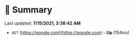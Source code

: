 # 📖 Summary
Last updated: **7/15/2021, 3:38:42 AM**

- `GET` [https://google.com](https://google.com) - **Up** (154ms)
